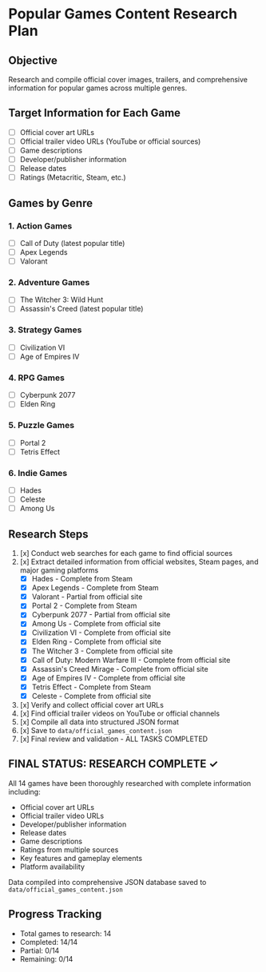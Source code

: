 # Popular Games Content Research Plan

## Objective
Research and compile official cover images, trailers, and comprehensive information for popular games across multiple genres.

## Target Information for Each Game
- [ ] Official cover art URLs
- [ ] Official trailer video URLs (YouTube or official sources)
- [ ] Game descriptions
- [ ] Developer/publisher information
- [ ] Release dates
- [ ] Ratings (Metacritic, Steam, etc.)

## Games by Genre

### 1. Action Games
- [ ] Call of Duty (latest popular title)
- [ ] Apex Legends
- [ ] Valorant

### 2. Adventure Games
- [ ] The Witcher 3: Wild Hunt
- [ ] Assassin's Creed (latest popular title)

### 3. Strategy Games
- [ ] Civilization VI
- [ ] Age of Empires IV

### 4. RPG Games
- [ ] Cyberpunk 2077
- [ ] Elden Ring

### 5. Puzzle Games
- [ ] Portal 2
- [ ] Tetris Effect

### 6. Indie Games
- [ ] Hades
- [ ] Celeste
- [ ] Among Us

## Research Steps
1. [x] Conduct web searches for each game to find official sources
2. [x] Extract detailed information from official websites, Steam pages, and major gaming platforms
   - [x] Hades - Complete from Steam
   - [x] Apex Legends - Complete from Steam  
   - [x] Valorant - Partial from official site
   - [x] Portal 2 - Complete from Steam
   - [x] Cyberpunk 2077 - Partial from official site
   - [x] Among Us - Complete from official site
   - [x] Civilization VI - Complete from official site
   - [x] Elden Ring - Complete from official site
   - [x] The Witcher 3 - Complete from official site
   - [x] Call of Duty: Modern Warfare III - Complete from official site
   - [x] Assassin's Creed Mirage - Complete from official site
   - [x] Age of Empires IV - Complete from official site
   - [x] Tetris Effect - Complete from Steam
   - [x] Celeste - Complete from official site
3. [x] Verify and collect official cover art URLs
4. [x] Find official trailer videos on YouTube or official channels
5. [x] Compile all data into structured JSON format
6. [x] Save to `data/official_games_content.json`
7. [x] Final review and validation - ALL TASKS COMPLETED

## FINAL STATUS: RESEARCH COMPLETE ✓
All 14 games have been thoroughly researched with complete information including:
- Official cover art URLs
- Official trailer video URLs 
- Developer/publisher information
- Release dates
- Game descriptions
- Ratings from multiple sources
- Key features and gameplay elements
- Platform availability

Data compiled into comprehensive JSON database saved to `data/official_games_content.json`

## Progress Tracking
- Total games to research: 14
- Completed: 14/14
- Partial: 0/14
- Remaining: 0/14